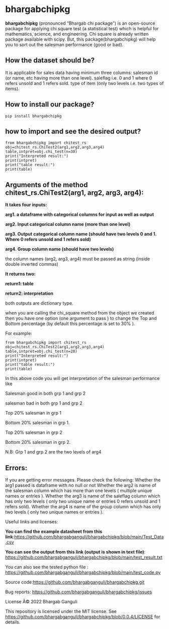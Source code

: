# bhargabchipkg
**bhargabchipkg** (pronounced “Bhargab chi package”) is an open-source package for applying chi square test (a statistical test) which is helpful for mathematics, science, and engineering. Chi square is already written package available with scipy. But, this package(bhargabchipkg) will help you to sort out the salesman performance (good or bad).

## How the dataset should be?

It is applicable for sales data having minimum three columns:
 salesman id (or name, etc having more than one level).
 saleflag i.e. 0 and 1 where 0 refers unsold and 1 refers sold.
 type of item (only two levels i.e. two types of items).


## How to install our package?

```
pip install bhargabchipkg
```

## how to import and see the desired output?
```
from bhargabchipkg import chitest_rs
obj=chitest_rs.ChiTest2(arg1,arg2,arg3,arg4)
table,intpret=obj.chi_test(n=30)
print("Interpreted result:")
print(intpret)
print("table result:")
print(table)
```
## Arguments of the method chitest_rs.ChiTest2(arg1, arg2, arg3, arg4):

**It takes four inputs:**

**arg1. a dataframe with categorical columns for input as well as output**

**arg2. Input categorical column name (more than one level)**

**arg3. Output categorical column name (should have two levels 0 and 1. Where 0 refers unsold and 1 refers sold)**

**arg4. Group column name (should have two levels)**

the column names (arg2, arg3, arg4) must be passed as string (inside double inverted commas)

**It returns two:**

**return1: table**

**return2: interpretation**

both outputs are dictionary type.


when you are calling the chi_square method from the object we created then you have one option (one argument to pass ) to change the Top and Bottom percentage 
(by default this percentage is set to 30% ).

For example:
```
from bhargabchipkg import chitest_rs
obj=chitest_rs.ChiTest2(arg1,arg2,arg3,arg4)
table,intpret=obj.chi_test(n=20)
print("Interpreted result:")
print(intpret)
print("table result:")
print(table)
```
In this above code you will get interpretation of the salesman performance like 

Salesman good in both grp 1 and grp 2

salesman bad in both grp 1 and grp 2

Top 20% salesman in grp 1

Bottom 20% salesman in grp 1.

Top 20% salesman in grp 2

Bottom 20% salesman in grp 2.

N.B: Grp 1 and grp 2 are the two levels of arg4

   
   


## Errors:
 
 If you are getting error messages. Please check the following:
 Whether the arg1 passed is dataframe with no null or not
 Whether the arg2 is name of the salesman column which has more than one levels ( multiple unique names or entries ).
 Whether the arg3 is name of the saleflag column which has only two levels ( only two unique name or entries 0 refers unsold and 1 refers sold).
 Whether the arg4 is name of the group column which has only two levels ( only two unique names or entries ).



Useful links and licenses:

**You can find the example datasheet from this link**:https://github.com/bhargabganguli/bhargabchipkg/blob/main/Test_Data.csv

**You can see the output from this link (output is shown in text file)**: https://github.com/bhargabganguli/bhargabchipkg/blob/main/test_result.txt
 
You can also see the tested python file : https://github.com/bhargabganguli/bhargabchipkg/blob/main/test_code.py

Source code:https://github.com/bhargabganguli/bhargabchipkg.git

Bug reports: https://github.com/bhargabganguli/bhargabchipkg/issues


License
Â© 2022 Bhargab Ganguli

This repository is licensed under the MIT license. 
See  https://github.com/bhargabganguli/bhargabchipkg/blob/0.0.4/LICENSE   for details.
